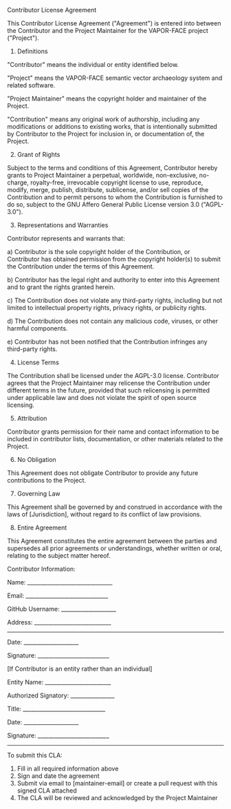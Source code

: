 Contributor License Agreement

This Contributor License Agreement ("Agreement") is entered into between the Contributor and the Project Maintainer for the VAPOR-FACE project ("Project").

1. Definitions

"Contributor" means the individual or entity identified below.

"Project" means the VAPOR-FACE semantic vector archaeology system and related software.

"Project Maintainer" means the copyright holder and maintainer of the Project.

"Contribution" means any original work of authorship, including any modifications or additions to existing works, that is intentionally submitted by Contributor to the Project for inclusion in, or documentation of, the Project.

2. Grant of Rights

Subject to the terms and conditions of this Agreement, Contributor hereby grants to Project Maintainer a perpetual, worldwide, non-exclusive, no-charge, royalty-free, irrevocable copyright license to use, reproduce, modify, merge, publish, distribute, sublicense, and/or sell copies of the Contribution and to permit persons to whom the Contribution is furnished to do so, subject to the GNU Affero General Public License version 3.0 ("AGPL-3.0").

3. Representations and Warranties

Contributor represents and warrants that:

a) Contributor is the sole copyright holder of the Contribution, or Contributor has obtained permission from the copyright holder(s) to submit the Contribution under the terms of this Agreement.

b) Contributor has the legal right and authority to enter into this Agreement and to grant the rights granted herein.

c) The Contribution does not violate any third-party rights, including but not limited to intellectual property rights, privacy rights, or publicity rights.

d) The Contribution does not contain any malicious code, viruses, or other harmful components.

e) Contributor has not been notified that the Contribution infringes any third-party rights.

4. License Terms

The Contribution shall be licensed under the AGPL-3.0 license. Contributor agrees that the Project Maintainer may relicense the Contribution under different terms in the future, provided that such relicensing is permitted under applicable law and does not violate the spirit of open source licensing.

5. Attribution

Contributor grants permission for their name and contact information to be included in contributor lists, documentation, or other materials related to the Project.

6. No Obligation

This Agreement does not obligate Contributor to provide any future contributions to the Project.

7. Governing Law

This Agreement shall be governed by and construed in accordance with the laws of [Jurisdiction], without regard to its conflict of law provisions.

8. Entire Agreement

This Agreement constitutes the entire agreement between the parties and supersedes all prior agreements or understandings, whether written or oral, relating to the subject matter hereof.

Contributor Information:

Name: _______________________________

Email: ______________________________

GitHub Username: ____________________

Address: ____________________________

____________________________

Date: ____________________

Signature: __________________________

[If Contributor is an entity rather than an individual]

Entity Name: ________________________

Authorized Signatory: ________________

Title: ______________________________

Date: ____________________

Signature: __________________________

---

To submit this CLA:
1. Fill in all required information above
2. Sign and date the agreement
3. Submit via email to [maintainer-email] or create a pull request with this signed CLA attached
4. The CLA will be reviewed and acknowledged by the Project Maintainer